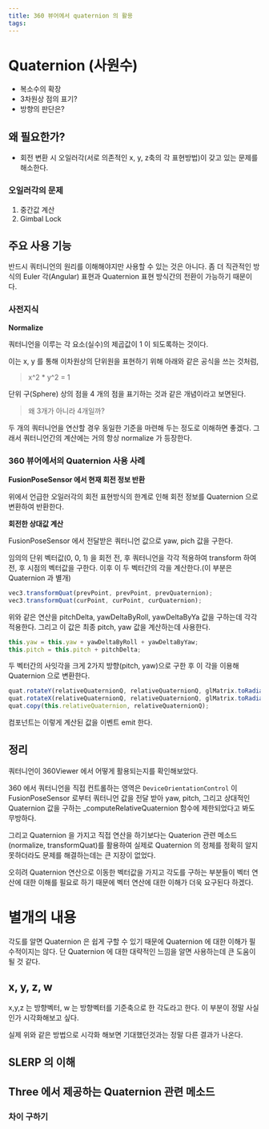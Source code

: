 ```yaml
---
title: 360 뷰어에서 quaternion 의 활용
tags:
---
```


# Quaternion (사원수)

  - 복소수의 확장
  - 3차원상 점의 표기?
  - 방향의 판단은?
  
## 왜 필요한가?

  - 회전 변환 시 오일러각(서로 의존적인 x, y, z축의 각 표현방법)이 갖고 있는 문제를 해소한다.

### 오일러각의 문제

  1. 중간값 계산
  2. Gimbal Lock
   
## 주요 사용 기능

반드시 쿼터니언의 원리를 이해해야지만 사용할 수 있는 것은 아니다. 좀 더 직관적인 방식의 Euler 각(Angular) 표현과 Quaternion 표현 방식간의 전환이 가능하기 때문이다.

### 사전지식

**Normalize**

쿼터니언을 이루는 각 요소(실수)의 제곱값이 1 이 되도록하는 것이다.

이는 x, y 를 통해 이차원상의 단위원을 표현하기 위해 아래와 같은 공식을 쓰는 것처럼,
> x^2 * y^2 = 1 

단위 구(Sphere) 상의 점을 4 개의 점을 표기하는 것과 같은 개념이라고 보면된다.
> 왜 3개가 아니라 4개일까? 

두 개의 쿼터니언을 연산할 경우 동일한 기준을 마련해 두는 정도로 이해하면 좋겠다. 그래서 쿼터니언간의 계산에는 거의 항상 normalize 가 등장한다.


### 360 뷰어에서의 Quaternion 사용 사례

**FusionPoseSensor 에서 현재 회전 정보 반환**

위에서 언급한 오일러각의 회전 표현방식의 한계로 인해 회전 정보를 Quaternion 으로 변환하여 반환한다.

**회전한 상대값 계산**

FusionPoseSensor 에서 전달받은 쿼터니언 값으로 yaw, pich 값을 구한다.

임의의 단위 벡터값(0, 0, 1) 을 회전 전, 후 쿼터니언을 각각 적용하여 transform 하여 전, 후 시점의 벡터값을 구한다.
이후 이 두 벡터간의 각을 계산한다.(이 부분은 Quaternion 과 별개)

```js
vec3.transformQuat(prevPoint, prevPoint, prevQuaternion);
vec3.transformQuat(curPoint, curPoint, curQuaternion);		
```

위와 같은 연산을 pitchDelta, yawDeltaByRoll, yawDeltaByYa 값을 구하는데 각각 적용한다. 그리고 이 값은 최종 pitch, yaw 값을 계산하는데 사용한다.

```js
this.yaw = this.yaw + yawDeltaByRoll + yawDeltaByYaw;
this.pitch = this.pitch + pitchDelta;
```

두 벡터간의 사잇각을 크게 2가지 방향(pitch, yaw)으로 구한 후 이 각을 이용해 Quaternion 으로 변환한다.

```js
quat.rotateY(relativeQuaternionQ, relativeQuaternionQ, glMatrix.toRadian(this.yaw)); 
quat.rotateX(relativeQuaternionQ, relativeQuaternionQ, glMatrix.toRadian(this.pitch));
quat.copy(this.relativeQuaternion, relativeQuaternionQ);
```

컴포넌트는 이렇게 계산된 값을 이벤트 emit 한다.

## 정리

쿼터니언이 360Viewer 에서 어떻게 활용되는지를 확인해보았다.

360 에서 쿼터니언을 직접 컨트롤하는 영역은 `DeviceOrientationControl` 이 FusionPoseSensor 로부터 쿼터니언 값을 전달 받아 yaw, pitch, 그리고 상대적인 Quaternion 값을 구하는 _computeRelativeQuaternion 함수에 제한되었다고 봐도 무방하다.

그리고 Quaternion 을 가지고 직접 연산을 하기보다는 Quaterion 관련 메소드(normalize, transformQuat)를 활용하여 실제로 Quaternion 의 정체를 정확히 알지 못하더라도 문제를 해결하는데는 큰 지장이 없었다.

오히려 Quaternion 연산으로 이동한 벡터값을 가지고 각도를 구하는 부분들이 벡터 연산에 대한 이해를 필요로 하기 때문에 벡터 연산에 대한 이해가 더욱 요구된다 하겠다.


# 별개의 내용

각도를 알면 Quaternion 은 쉽게 구할 수 있기 때문에 Quaternion 에 대한 이해가 필수적이지는 않다. 단 Quaternion 에 대한 대략적인 느낌을 알면 사용하는데 큰 도움이 될 것 같다.

## x, y, z, w 

x,y,z 는 방향벡터, w 는 방향벡터를 기준축으로 한 각도라고 한다. 이 부분이 정말 사실인가 시각화해보고 싶다.

실제 위와 같은 방법으로 시각화 해보면 기대했던것과는 정말 다른 결과가 나온다.


## SLERP 의 이해

## Three 에서 제공하는 Quaternion 관련 메소드

### 차이 구하기

